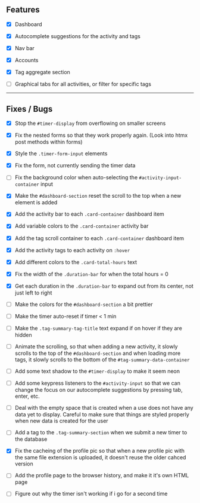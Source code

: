 ## Features

- [x] Dashboard

- [x] Autocomplete suggestions for the activity and tags

- [x] Nav bar

- [x] Accounts

- [x] Tag aggregate section

- [ ] Graphical tabs for all activities, or filter for specific tags

---

## Fixes / Bugs

- [x] Stop the `#timer-display` from overflowing on smaller screens

- [x] Fix the nested forms so that they work properly again. (Look into htmx post methods within forms)

- [x] Style the `.timer-form-input` elements

- [x] Fix the form, not currently sending the timer data

- [ ] Fix the background color when auto-selecting the `#activity-input-container` input

- [x] Make the `#dashboard-section` reset the scroll to the top when a new element is added

- [x] Add the activity bar to each `.card-container` dashboard item

- [x] Add variable colors to the `.card-container` activity bar

- [x] Add the tag scroll container to each `.card-container` dashboard item

- [x] Add the activity tags to each activity on `:hover`

- [x] Add different colors to the `.card-total-hours` text

- [x] Fix the width of the `.duration-bar` for when the total hours = 0

- [x] Get each duration in the `.duration-bar` to expand out from its center, not just left to right

- [ ] Make the colors for the `#dashboard-section` a bit prettier

- [ ] Make the timer auto-reset if timer < 1 min

- [ ] Make the `.tag-summary-tag-title` text expand if on hover if they are hidden

- [ ] Animate the scrolling, so that when adding a new activity, it slowly scrolls to the top of the `#dashboard-section` and when loading more tags, it slowly scrolls to the bottom of the `#tag-summary-data-container`

- [ ] Add some text shadow to the `#timer-display` to make it seem neon

- [ ] Add some keypress listeners to the `#activity-input` so that we can change the focus on our autocomplete suggestions by pressing tab, enter, etc.

- [ ] Deal with the empty space that is created when a use does not have any data yet to display. Careful to make sure that things are styled properly when new data is created for the user

- [ ] Add a tag to the `.tag-summary-section` when we submit a new timer to the database

- [x] Fix the cacheing of the profile pic so that when a new profile pic with the same file extension is uploaded, it doesn't reuse the older cahced version

- [ ] Add the profile page to the browser history, and make it it's own HTML page

- [ ] Figure out why the timer isn't working if i go for a second time
